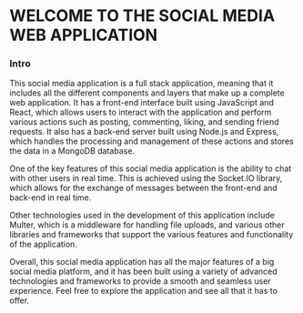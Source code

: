 # WELCOME TO THE SOCIAL MEDIA WEB APPLICATION

### Intro
This social media application is a full stack application, meaning that it includes all the different components and layers that make up a complete web application. It has a front-end interface built using JavaScript and React, which allows users to interact with the application and perform various actions such as posting, commenting, liking, and sending friend requests. It also has a back-end server built using Node.js and Express, which handles the processing and management of these actions and stores the data in a MongoDB database.

One of the key features of this social media application is the ability to chat with other users in real time. This is achieved using the Socket.IO library, which allows for the exchange of messages between the front-end and back-end in real time.

Other technologies used in the development of this application include Multer, which is a middleware for handling file uploads, and various other libraries and frameworks that support the various features and functionality of the application.

Overall, this social media application has all the major features of a big social media platform, and it has been built using a variety of advanced technologies and frameworks to provide a smooth and seamless user experience. Feel free to explore the application and see all that it has to offer.
